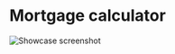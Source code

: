 # Mortgage calculator

![Showcase screenshot]([[https://github.com/RokasBal/Mortgage-Calculator/blob/master/res/mortgage_showcase.png?raw=true)

